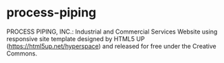 # process-piping
PROCESS PIPING, INC.: Industrial and Commercial Services
Website using responsive site template designed by HTML5 UP (https://html5up.net/hyperspace) and released for free under the Creative Commons.
